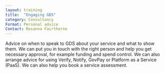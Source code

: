 ```yaml
---
layout: training
title:  "Engaging GDS"
category: Consultancy
Format: Personal advice
Contact: Rosanna Fairthorne
---
```


Advice on when to speak to GDS about your service and what to show them. We can put you in touch with the right person and help you get necessary approval, for example funding and spend control. We can also arrange advice for using Verify, Notify, GovPay or Platform as a Service (PaaS). We can also help you book a service assessment.
